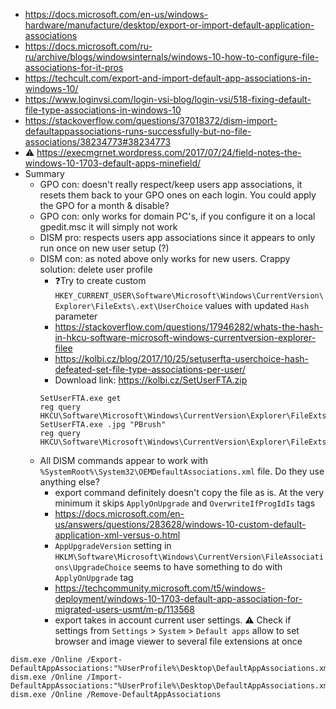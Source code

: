 * https://docs.microsoft.com/en-us/windows-hardware/manufacture/desktop/export-or-import-default-application-associations
* https://docs.microsoft.com/ru-ru/archive/blogs/windowsinternals/windows-10-how-to-configure-file-associations-for-it-pros
* https://techcult.com/export-and-import-default-app-associations-in-windows-10/
* https://www.loginvsi.com/login-vsi-blog/login-vsi/518-fixing-default-file-type-associations-in-windows-10
* https://stackoverflow.com/questions/37018372/dism-import-defaultappassociations-runs-successfully-but-no-file-associations/38234773#38234773
* :warning: https://execmgrnet.wordpress.com/2017/07/24/field-notes-the-windows-10-1703-default-apps-minefield/
* Summary
    * GPO con: doesn't really respect/keep users app associations, it resets them back to your GPO ones on each login. You could apply the GPO for a month & disable?
    * GPO con: only works for domain PC's, if you configure it on a local gpedit.msc it will simply not work
    * DISM pro: respects users app associations since it appears to only run once on new user setup (?)
  * DISM con: as noted above only works for new users. Crappy solution: delete user profile
       * ❓Try to create custom `HKEY_CURRENT_USER\Software\Microsoft\Windows\CurrentVersion\Explorer\FileExts\.ext\UserChoice` values with updated `Hash` parameter
       * https://stackoverflow.com/questions/17946282/whats-the-hash-in-hkcu-software-microsoft-windows-currentversion-explorer-filee
       * https://kolbi.cz/blog/2017/10/25/setuserfta-userchoice-hash-defeated-set-file-type-associations-per-user/
       * Download link: https://kolbi.cz/SetUserFTA.zip
       ```batch
       SetUserFTA.exe get
       reg query HKCU\Software\Microsoft\Windows\CurrentVersion\Explorer\FileExts\.jpg\UserChoice
       SetUserFTA.exe .jpg "PBrush"
       reg query HKCU\Software\Microsoft\Windows\CurrentVersion\Explorer\FileExts\.jpg\UserChoice
       ```
  * All DISM commands appear to work with `%SystemRoot%\System32\OEMDefaultAssociations.xml` file. Do they use anything else?
       * export command definitely doesn't copy the file as is. At the very minimum it skips `ApplyOnUpgrade` and `OverwriteIfProgIdIs` tags
       * https://docs.microsoft.com/en-us/answers/questions/283628/windows-10-custom-default-application-xml-versus-o.html
       * `AppUpgradeVersion` setting in `HKLM\Software\Microsoft\Windows\CurrentVersion\FileAssociations\UpgradeChoice` seems to have something to do with `ApplyOnUpgrade` tag
       * https://techcommunity.microsoft.com/t5/windows-deployment/windows-10-1703-default-app-association-for-migrated-users-usmt/m-p/113568
       * export takes in account current user settings. :warning: Check if settings from `Settings` > `System` > `Default apps` allow to set browser and image viewer to several file extensions at once
```batch
dism.exe /Online /Export-DefaultAppAssociations:"%UserProfile%\Desktop\DefaultAppAssociations.xml"
dism.exe /Online /Import-DefaultAppAssociations:"%UserProfile%\Desktop\DefaultAppAssociations.xml"
dism.exe /Online /Remove-DefaultAppAssociations
```
